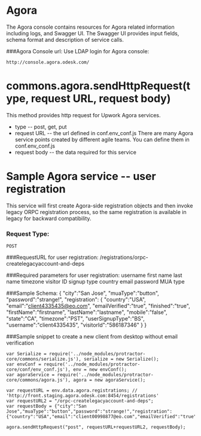 Agora
===
The Agora console contains resources for Agora related information including logs, and Swagger UI. The Swagger UI provides input fields, schema format
 and description of service calls.



###Agora Console url:
Use LDAP login for Agora console:

    http://console.agora.odesk.com/

commons.agora.sendHttpRequest(type, request URL, request body)
===
This method provides http request for Upwork Agora services.

+ type -- post, get, put
+ request URL -- the url defined in conf.env_conf.js
  There are many Agora service points created by different agile teams. You can define them in conf.env_conf.js
+ request body -- the data required for this service

Sample Agora service -- user registration
===

This service will first create Agora-side registration objects and then invoke legacy ORPC registration process, so the same registration is available in legacy for backward compatibility.

### Request Type:
    POST

###RequestURL for user registration:
    /registrations/orpc-createlegacyaccount-and-deps

###Required parameters for user registration:
    username
    first name
    last name
    timezone
    visitor ID
    signup type
    country
    email
    password
    MUA type

###Sample Schema:
    {
        "city":"San Jose",
        "muaType":"button",
        "password":"strange!",
        "registration":
        {
            "country":"USA",
            "email":"client4335435@eo.com",
            "emailVerified":"true",
            "finished":"true",
            "firstName":"firstname",
            "lastName":"lastname",
            "mobile":"false",
            "state":"CA",
            "timezone":"PST",
            "userSignupType":"BS",
            "username":"client4335435",
            "visitorId":"586187346"
        }
    }

###Sample snippet to create a new client from desktop without email verification

    var Serialize = require('../node_modules/protractor-core/commons/serialize.js'), serialize = new Serialize();
    var envConf = require('../node_modules/protractor-core/conf/env_conf.js'), env = new envConf();
    var agoraService = require('../node_modules/protractor-core/commons/agora.js'), agora = new agoraService();

    var requestURL = env.data.agora.registrations; // 'http://front.staging.agora.odesk.com:8454/registrations'
    var requestURL2 = "/orpc-createlegacyaccount-and-deps";
    var requestBody = {"city":"San Jose","muaType":"button","password":"strange!","registration":{"country":"USA","email":"client00998877@eo.com","emailVerified":"true","finished":"true","firstName":"firstname","lastName":"lastname","mobile":"false","state":"CA","timezone":"PST","userSignupType":"BS","username":"client00998877","visitorId":"586187346"}}

    agora.sendHttpRequest("post", requestURL+requestURL2, requestBody);